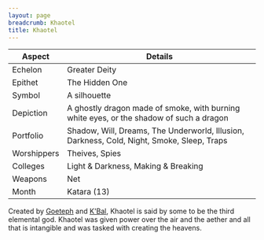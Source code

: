 ```yaml
---
layout: page
breadcrumb: Khaotel
title: Khaotel
---
```


Aspect | Details
--- | ---
Echelon | Greater Deity
Epithet | The Hidden One
Symbol | A silhouette
Depiction | A ghostly dragon made of smoke, with burning white eyes, or the shadow of such a dragon
Portfolio | Shadow, Will, Dreams, The Underworld, Illusion, Darkness, Cold, Night, Smoke, Sleep, Traps
Worshippers | Theives, Spies
Colleges | Light & Darkness, Making & Breaking
Weapons | Net
Month | Katara (13)

Created by [Goeteph](goeteph) and [K'Bal](kbal), Khaotel is said by some to be the third elemental god.  Khaotel was given power over the air and the aether and all that is intangible and was tasked with creating the heavens.

